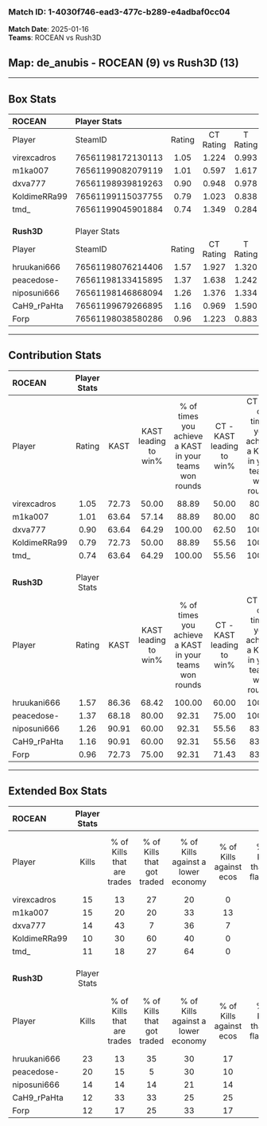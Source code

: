 ### Match ID: 1-4030f746-ead3-477c-b289-e4adbaf0cc04  
**Match Date**: 2025-01-16  
**Teams**: ROCEAN vs Rush3D  

## **Map**: de_anubis - ROCEAN (9) vs Rush3D (13)  
---  

## Box Stats  

| **ROCEAN**   | Player Stats      |        |           |          |       |      |       |         |        |      |     |
| :- | :- | :-: | :-: | :-: | :-: | :-: | :-: | :-: | :-: | :-: | :-: |
| Player       | SteamID           | Rating | CT Rating | T Rating | KAST  | ADR  | Kills | Assists | Deaths | K/D  | HS% |
| virexcadros  | 76561198172130113 |  1.05  |   1.224   |  0.993   | 72.73 | 74.4 |  15   |    3    |   16   | 0.94 | 86  |
| m1ka007      | 76561199082079119 |  1.01  |   0.597   |  1.617   | 63.64 | 81.1 |  15   |    5    |   16   | 0.94 | 26  |
| dxva777      | 76561198939819263 |  0.90  |   0.948   |  0.978   | 63.64 | 61.6 |  14   |    4    |   16   | 0.88 | 64  |
| KoldimeRRa99 | 76561199115037755 |  0.79  |   1.023   |  0.838   | 72.73 | 60.0 |  10   |    6    |   17   | 0.59 | 60  |
| tmd_         | 76561199045901884 |  0.74  |   1.349   |  0.284   | 63.64 | 50.0 |  11   |    3    |   16   | 0.69 | 63  |
|              |                   |        |           |          |       |      |       |         |        |      |     |
|              |                   |        |           |          |       |      |       |         |        |      |     |
|              |                   |        |           |          |       |      |       |         |        |      |     |
| **Rush3D**   | Player Stats      |        |           |          |       |      |       |         |        |      |     |
| Player       | SteamID           | Rating | CT Rating | T Rating | KAST  | ADR  | Kills | Assists | Deaths | K/D  | HS% |
| hruukani666  | 76561198076214406 |  1.57  |   1.927   |  1.320   | 86.36 | 96.9 |  23   |    6    |   15   | 1.53 | 34  |
| peacedose-   | 76561198133415895 |  1.37  |   1.638   |  1.242   | 68.18 | 79.8 |  20   |    3    |   10   | 2.00 | 60  |
| niposuni666  | 76561198146868094 |  1.26  |   1.376   |  1.334   | 90.91 | 68.8 |  14   |    6    |   11   | 1.27 | 42  |
| CaH9_rPaHta  | 76561199679266895 |  1.16  |   0.969   |  1.590   | 90.91 | 73.5 |  12   |    9    |   13   | 0.92 | 58  |
| Forp         | 76561198038580286 |  0.96  |   1.223   |  0.883   | 72.73 | 75.9 |  12   |   10    |   16   | 0.75 | 75  |
---  

## Contribution Stats  

| **ROCEAN**   | Player Stats |       |                      |                                                        |                           |                                                             |                          |                                                            |
| :- | :-: | :-: | :-: | :-: | :-: | :-: | :-: | :-: |
| Player       |    Rating    | KAST  | KAST leading to win% | % of times you achieve a KAST in your teams won rounds | CT - KAST leading to win% | CT - % of times you achieve a KAST in your teams won rounds | T - KAST leading to win% | T - % of times you achieve a KAST in your teams won rounds |
| virexcadros  |     1.05     | 72.73 |        50.00         |                         88.89                          |           50.00           |                            80.00                            |          50.00           |                           100.00                           |
| m1ka007      |     1.01     | 63.64 |        57.14         |                         88.89                          |           80.00           |                            80.00                            |          44.44           |                           100.00                           |
| dxva777      |     0.90     | 63.64 |        64.29         |                         100.00                         |           62.50           |                           100.00                            |          66.67           |                           100.00                           |
| KoldimeRRa99 |     0.79     | 72.73 |        50.00         |                         88.89                          |           55.56           |                           100.00                            |          42.86           |                           75.00                            |
| tmd_         |     0.74     | 63.64 |        64.29         |                         100.00                         |           55.56           |                           100.00                            |          80.00           |                           100.00                           |
|              |              |       |                      |                                                        |                           |                                                             |                          |                                                            |
|              |              |       |                      |                                                        |                           |                                                             |                          |                                                            |
|              |              |       |                      |                                                        |                           |                                                             |                          |                                                            |
| **Rush3D**   | Player Stats |       |                      |                                                        |                           |                                                             |                          |                                                            |
| Player       |    Rating    | KAST  | KAST leading to win% | % of times you achieve a KAST in your teams won rounds | CT - KAST leading to win% | CT - % of times you achieve a KAST in your teams won rounds | T - KAST leading to win% | T - % of times you achieve a KAST in your teams won rounds |
| hruukani666  |     1.57     | 86.36 |        68.42         |                         100.00                         |           60.00           |                           100.00                            |          77.78           |                           100.00                           |
| peacedose-   |     1.37     | 68.18 |        80.00         |                         92.31                          |           75.00           |                           100.00                            |          85.71           |                           85.71                            |
| niposuni666  |     1.26     | 90.91 |        60.00         |                         92.31                          |           55.56           |                            83.33                            |          63.64           |                           100.00                           |
| CaH9_rPaHta  |     1.16     | 90.91 |        60.00         |                         92.31                          |           55.56           |                            83.33                            |          63.64           |                           100.00                           |
| Forp         |     0.96     | 72.73 |        75.00         |                         92.31                          |           71.43           |                            83.33                            |          77.78           |                           100.00                           |
---  

## Extended Box Stats  

| **ROCEAN**   | Player Stats |                            |                            |                                    |                         |                              |                                 |        |                             |                                     |                          |                               |                            |
| :- | :-: | :-: | :-: | :-: | :-: | :-: | :-: | :-: | :-: | :-: | :-: | :-: | :-: |
| Player       |    Kills     | % of Kills that are trades | % of Kills that got traded | % of Kills against a lower economy | % of Kills against ecos | % of Kills that are flawless | % of Kills that are close duels | Deaths | % of Deaths that get traded | % of Deaths against a lower economy | % of Deaths against ecos | % of Deaths that are flawless | % of Deaths that are close |
| virexcadros  |      15      |             13             |             27             |                 20                 |            0            |              67              |                0                |   16   |             19              |                 13                  |            0             |              56               |             6              |
| m1ka007      |      15      |             20             |             20             |                 33                 |           13            |              60              |                0                |   16   |             13              |                 19                  |            6             |              75               |             6              |
| dxva777      |      14      |             43             |             7              |                 36                 |            7            |              43              |                0                |   16   |             13              |                 19                  |            0             |              81               |             6              |
| KoldimeRRa99 |      10      |             30             |             60             |                 40                 |            0            |              60              |               10                |   17   |             35              |                 18                  |            0             |              71               |             6              |
| tmd_         |      11      |             18             |             27             |                 64                 |            0            |              45              |                0                |   16   |             31              |                 19                  |            0             |              63               |             0              |
|              |              |                            |                            |                                    |                         |                              |                                 |        |                             |                                     |                          |                               |                            |
|              |              |                            |                            |                                    |                         |                              |                                 |        |                             |                                     |                          |                               |                            |
|              |              |                            |                            |                                    |                         |                              |                                 |        |                             |                                     |                          |                               |                            |
| **Rush3D**   | Player Stats |                            |                            |                                    |                         |                              |                                 |        |                             |                                     |                          |                               |                            |
| Player       |    Kills     | % of Kills that are trades | % of Kills that got traded | % of Kills against a lower economy | % of Kills against ecos | % of Kills that are flawless | % of Kills that are close duels | Deaths | % of Deaths that get traded | % of Deaths against a lower economy | % of Deaths against ecos | % of Deaths that are flawless | % of Deaths that are close |
| hruukani666  |      23      |             13             |             35             |                 30                 |           17            |              78              |                0                |   15   |              7              |                 13                  |            0             |              60               |             0              |
| peacedose-   |      20      |             15             |             5              |                 30                 |           10            |              65              |                5                |   10   |             20              |                 10                  |            10            |              60               |             0              |
| niposuni666  |      14      |             14             |             14             |                 21                 |           14            |              79              |                0                |   11   |             45              |                  9                  |            0             |              73               |             0              |
| CaH9_rPaHta  |      12      |             33             |             33             |                 25                 |           25            |              58              |                8                |   13   |             46              |                  8                  |            0             |              46               |             8              |
| Forp         |      12      |             17             |             25             |                 33                 |           17            |              58              |               17                |   16   |             19              |                 13                  |            6             |              50               |             0              |
